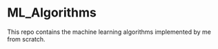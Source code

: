 # ML_Algorithms
This repo contains the machine learning algorithms implemented by me from scratch. 
